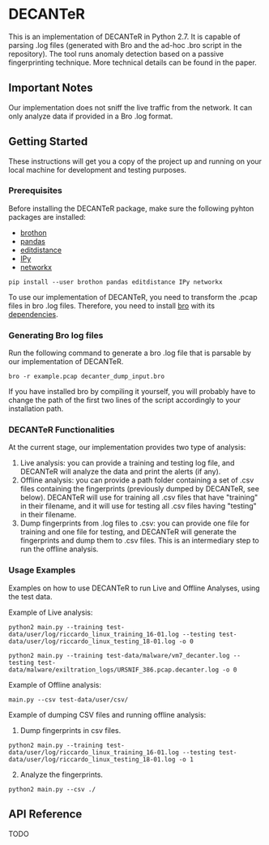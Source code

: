 # DECANTeR
This is an implementation of DECANTeR in Python 2.7. It is capable of parsing .log files (generated with Bro and the ad-hoc .bro script in the repository). The tool runs anomaly detection based on a passive fingerprinting technique. More technical details can be found in the paper.

## Important Notes
Our implementation does not sniff the live traffic from the network. It can only analyze data if provided in a Bro .log format.


## Getting Started
These instructions will get you a copy of the project up and running on your local machine for development and testing purposes.

### Prerequisites
Before installing the DECANTeR package, make sure the following pyhton packages are installed:
 * [brothon](https://github.com/Kitware/BroThon)
 * [pandas](http://pandas.pydata.org/)
 * [editdistance](https://pypi.python.org/pypi/editdistance)
 * [IPy](https://pypi.python.org/pypi/IPy/)
 * [networkx](https://pypi.python.org/pypi/networkx/)

```
pip install --user brothon pandas editdistance IPy networkx
```

To use our implementation of DECANTeR, you need to transform the .pcap files in bro .log files. Therefore, you need to install [bro](https://www.bro.org/download/packages.html) with its [dependencies](https://www.bro.org/sphinx/install/install.html).

### Generating Bro log files
Run the following command to generate a bro .log file that is parsable by our implementation of DECANTeR.

```
bro -r example.pcap decanter_dump_input.bro
```

If you have installed bro by compiling it yourself, you will probably have to change the path of the first two lines of the script accordingly to your installation path.

### DECANTeR Functionalities
At the current stage, our implementation provides two type of analysis:
1. Live analysis: you can provide a training and testing log file, and DECANTeR will analyze the data and print the alerts (if any).
2. Offline analysis: you can provide a path folder containing a set of .csv files containing the fingerprints (previously dumped by DECANTeR, see below). DECANTeR will use for training all .csv files that have "training" in their filename, and it will use for testing all .csv files having "testing" in their filename.
3. Dump fingerprints from .log files to .csv: you can provide one file for training and one file for testing, and DECANTeR will generate the fingerprints and dump them to .csv files. This is an intermediary step to run the offline analysis.

### Usage Examples
Examples on how to use DECANTeR to run Live and Offline Analyses, using the test data.

Example of Live analysis:
```
python2 main.py --training test-data/user/log/riccardo_linux_training_16-01.log --testing test-data/user/log/riccardo_linux_testing_18-01.log -o 0

python2 main.py --training test-data/malware/vm7_decanter.log --testing test-data/malware/exiltration_logs/URSNIF_386.pcap.decanter.log -o 0
``` 

Example of Offline analysis:
```
main.py --csv test-data/user/csv/
```

Example of dumping CSV files and running offline analysis:
1. Dump fingerprints in csv files.
```
python2 main.py --training test-data/user/log/riccardo_linux_training_16-01.log --testing test-data/user/log/riccardo_linux_testing_18-01.log -o 1
```

2. Analyze the fingerprints.
```
python2 main.py --csv ./
```

## API Reference
TODO
